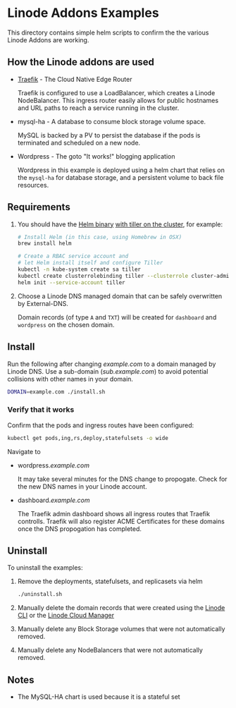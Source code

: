 # Linode Addons Examples

This directory contains simple helm scripts to confirm the the various Linode Addons are working.

## How the Linode addons are used

* [Traefik](https://traefik.io/) - The Cloud Native Edge Router
  
  Traefik is configured to use a LoadBalancer, which creates a Linode NodeBalancer.  This ingress router easily allows for public hostnames and URL paths to reach a service running in the cluster.

* mysql-ha - A database to consume block storage volume space.

  MySQL is backed by a PV to persist the database if the pods is terminated and scheduled on a new node.

* Wordpress - The goto "It works!" blogging application

  Wordpress in this example is deployed using a helm chart that relies on the `mysql-ha` for database storage, and a persistent volume to back file resources.

## Requirements

1. You should have the [Helm binary](https://github.com/helm/helm/blob/master/docs/install.md) [with tiller on the cluster](https://docs.helm.sh/using_helm/#role-based-access-control), for example:

    ```bash
    # Install Helm (in this case, using Homebrew in OSX)
    brew install helm

    # Create a RBAC service account and
    # let Helm install itself and configure Tiller
    kubectl -n kube-system create sa tiller
    kubectl create clusterrolebinding tiller --clusterrole cluster-admin --serviceaccount=kube-system:tiller
    helm init --service-account tiller
    ```

1. Choose a Linode DNS managed domain that can be safely overwritten by External-DNS.

      Domain records (of type `A` and `TXT`) will be created for `dashboard` and `wordpress` on the chosen domain.

## Install

Run the following after changing *example.com* to a domain managed by Linode DNS.  Use a sub-domain (*sub.example.com*) to avoid potential collisions with other names in your domain.

```bash
DOMAIN=example.com ./install.sh
```

### Verify that it works

Confirm that the pods and ingress routes have been configured:

```bash
kubectl get pods,ing,rs,deploy,statefulsets -o wide
```

Navigate to

* wordpress.*example.com*

  It may take several minutes for the DNS change to propogate.  Check for the new DNS names in your Linode account.

* dashboard.*example.com*

  The Traefik admin dashboard shows all ingress routes that Traefik controlls.  Traefik will also register ACME Certificates for these domains once the DNS propogation has completed.
  
## Uninstall

To uninstall the examples:

1. Remove the deployments, statefulsets, and replicasets via helm

    ```bash
    ./uninstall.sh
    ```

1. Manually delete the domain records that were created using the [Linode CLI](https://github.com/linode/linode-cli) or the [Linode Cloud Manager](https://cloud.linode.com)

1. Manually delete any Block Storage volumes that were not automatically removed.

1. Manually delete any NodeBalancers that were not automatically removed.

## Notes

* The MySQL-HA chart is used because it is a stateful set
